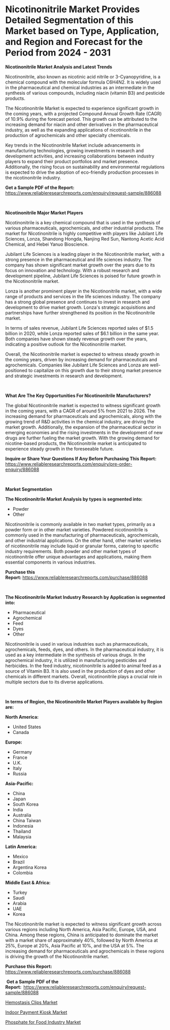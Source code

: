 <p><h1>Nicotinonitrile Market Provides Detailed Segmentation of this Market based on Type, Application, and Region and Forecast for the Period from 2024 - 2031</h1></p><p><strong>Nicotinonitrile Market Analysis and Latest Trends</strong></p>
<p><p>Nicotinonitrile, also known as nicotinic acid nitrile or 3-Cyanopyridine, is a chemical compound with the molecular formula C6H4N2. It is widely used in the pharmaceutical and chemical industries as an intermediate in the synthesis of various compounds, including niacin (vitamin B3) and pesticide products.</p><p>The Nicotinonitrile Market is expected to experience significant growth in the coming years, with a projected Compound Annual Growth Rate (CAGR) of 10.9% during the forecast period. This growth can be attributed to the increasing demand for niacin and other derivatives in the pharmaceutical industry, as well as the expanding applications of nicotinonitrile in the production of agrochemicals and other specialty chemicals.</p><p>Key trends in the Nicotinonitrile Market include advancements in manufacturing technologies, growing investments in research and development activities, and increasing collaborations between industry players to expand their product portfolios and market presence. Additionally, the rising focus on sustainability and environmental regulations is expected to drive the adoption of eco-friendly production processes in the nicotinonitrile industry.</p></p>
<p><strong>Get a Sample PDF of the Report:&nbsp;</strong> <a href="https://www.reliableresearchreports.com/enquiry/request-sample/886088">https://www.reliableresearchreports.com/enquiry/request-sample/886088</a></p>
<p>&nbsp;</p>
<p><strong>Nicotinonitrile Major Market Players</strong></p>
<p><p>Nicotinonitrile is a key chemical compound that is used in the synthesis of various pharmaceuticals, agrochemicals, and other industrial products. The market for Nicotinonitrile is highly competitive with players like Jubilant Life Sciences, Lonza, Shandong Hongda, Nanjing Red Sun, Nantong Acetic Acid Chemical, and Hebei Yanuo Bioscience.</p><p>Jubilant Life Sciences is a leading player in the Nicotinonitrile market, with a strong presence in the pharmaceutical and life sciences industry. The company has shown significant market growth over the years due to its focus on innovation and technology. With a robust research and development pipeline, Jubilant Life Sciences is poised for future growth in the Nicotinonitrile market.</p><p>Lonza is another prominent player in the Nicotinonitrile market, with a wide range of products and services in the life sciences industry. The company has a strong global presence and continues to invest in research and development to drive market growth. Lonza's strategic acquisitions and partnerships have further strengthened its position in the Nicotinonitrile market.</p><p>In terms of sales revenue, Jubilant Life Sciences reported sales of $1.5 billion in 2020, while Lonza reported sales of $6.1 billion in the same year. Both companies have shown steady revenue growth over the years, indicating a positive outlook for the Nicotinonitrile market.</p><p>Overall, the Nicotinonitrile market is expected to witness steady growth in the coming years, driven by increasing demand for pharmaceuticals and agrochemicals. Companies like Jubilant Life Sciences and Lonza are well-positioned to capitalize on this growth due to their strong market presence and strategic investments in research and development.</p></p>
<p>&nbsp;</p>
<p><strong>What Are The Key Opportunities For Nicotinonitrile Manufacturers?</strong></p>
<p><p>The global Nicotinonitrile market is expected to witness significant growth in the coming years, with a CAGR of around 5% from 2021 to 2026. The increasing demand for pharmaceuticals and agrochemicals, along with the growing trend of R&D activities in the chemical industry, are driving the market growth. Additionally, the expansion of the pharmaceutical sector in emerging economies and the rising investments in the development of new drugs are further fueling the market growth. With the growing demand for nicotine-based products, the Nicotinonitrile market is anticipated to experience steady growth in the foreseeable future.</p></p>
<p><strong>Inquire or Share Your Questions If Any Before Purchasing This Report:</strong> <a href="https://www.reliableresearchreports.com/enquiry/pre-order-enquiry/886088">https://www.reliableresearchreports.com/enquiry/pre-order-enquiry/886088</a></p>
<p>&nbsp;</p>
<p><strong>Market Segmentation</strong></p>
<p><strong>The Nicotinonitrile Market Analysis by types is segmented into:</strong></p>
<p><ul><li>Powder</li><li>Other</li></ul></p>
<p><p>Nicotinonitrile is commonly available in two market types, primarily as a powder form or in other market varieties. Powdered nicotinonitrile is commonly used in the manufacturing of pharmaceuticals, agrochemicals, and other industrial applications. On the other hand, other market varieties of nicotinonitrile may include liquid or granular forms, catering to specific industry requirements. Both powder and other market types of nicotinonitrile offer unique advantages and applications, making them essential components in various industries.</p></p>
<p><strong>Purchase this Report:&nbsp;</strong><a href="https://www.reliableresearchreports.com/purchase/886088">https://www.reliableresearchreports.com/purchase/886088</a></p>
<p>&nbsp;</p>
<p><strong>The Nicotinonitrile Market Industry Research by Application is segmented into:</strong></p>
<p><ul><li>Pharmaceutical</li><li>Agrochemical</li><li>Feed</li><li>Dyes</li><li>Other</li></ul></p>
<p><p>Nicotinonitrile is used in various industries such as pharmaceuticals, agrochemicals, feeds, dyes, and others. In the pharmaceutical industry, it is used as a key intermediate in the synthesis of various drugs. In the agrochemical industry, it is utilized in manufacturing pesticides and herbicides. In the feed industry, nicotinonitrile is added to animal feed as a source of Vitamin B3. It is also used in the production of dyes and other chemicals in different markets. Overall, nicotinonitrile plays a crucial role in multiple sectors due to its diverse applications.</p></p>
<p>&nbsp;</p>
<p><strong>In terms of Region, the Nicotinonitrile Market Players available by Region are:</strong></p>
<p>
    <p> <strong> North America: </strong>
        <ul>
            <li>United States</li>
            <li>Canada</li>
        </ul>
        </p> 
    <p> <strong> Europe: </strong>
        <ul>
            <li>Germany</li>
            <li>France</li>
            <li>U.K.</li>
            <li>Italy</li>
            <li>Russia</li>
        </ul>
        </p> 
    <p> <strong> Asia-Pacific: </strong>
        <ul>
            <li>China</li>
            <li>Japan</li>
            <li>South Korea</li>
            <li>India</li>
            <li>Australia</li>
            <li>China Taiwan</li>
            <li>Indonesia</li>
            <li>Thailand</li>
            <li>Malaysia</li>
        </ul>
        </p> 
    <p> <strong> Latin America: </strong>
        <ul>
            <li>Mexico</li>
            <li>Brazil</li>
            <li>Argentina Korea</li>
            <li>Colombia</li>
        </ul>
        </p> 
    <p> <strong> Middle East & Africa: </strong>
        <ul>
            <li>Turkey</li>
            <li>Saudi</li>
            <li>Arabia</li>
            <li>UAE</li>
            <li>Korea</li>
        </ul>
    </p>
    </p>
<p><p>The Nicotinonitrile market is expected to witness significant growth across various regions including North America, Asia Pacific, Europe, USA, and China. Among these regions, China is anticipated to dominate the market with a market share of approximately 40%, followed by North America at 25%, Europe at 20%, Asia Pacific at 10%, and the USA at 5%. The increasing demand for pharmaceuticals and agrochemicals in these regions is driving the growth of the Nicotinonitrile market.</p></p>
<p><strong>Purchase this Report: </strong><a href="https://www.reliableresearchreports.com/purchase/886088">https://www.reliableresearchreports.com/purchase/886088</a></p>
<p>&nbsp;<strong>Get a Sample PDF of the Report:&nbsp;&nbsp;</strong><a href="https://www.reliableresearchreports.com/enquiry/request-sample/886088">https://www.reliableresearchreports.com/enquiry/request-sample/886088</a></p>
<p><strong></strong></p>
<p><p><a href="https://view.publitas.com/reportprime-1/hemostasis-clips-market-provides-a-comprehensive-analysis-including-a-macro-overview-of-the-market-as-well-as-micro-details-such-as-market-size-and-competitive-landscape/">Hemostasis Clips Market</a></p><p><a href="https://view.publitas.com/reportprime-1/indoor-payment-kiosk-market-analysis-and-market-size-global-industry-overview-market-segmentation-and-forecast-2023-to-2030/">Indoor Payment Kiosk Market</a></p><p><a href="https://view.publitas.com/reportprime-1/phosphate-for-food-industry-market-analysis-examines-its-scope-on-growth-opportunities-and-forecasted-trends-spanning-from-2023-to-2030/">Phosphate for Food Industry Market</a></p></p>